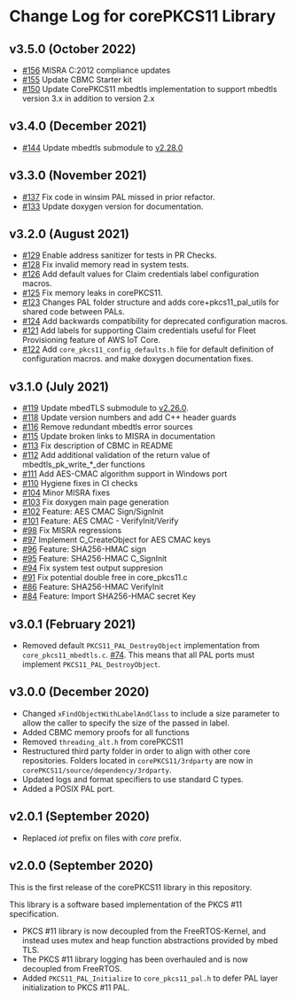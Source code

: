 # Change Log for corePKCS11 Library

## v3.5.0 (October 2022)

- [#156](https://github.com/FreeRTOS/corePKCS11/pull/156) MISRA C:2012
  compliance updates
- [#155](https://github.com/FreeRTOS/corePKCS11/pull/155) Update CBMC Starter
  kit
- [#150](https://github.com/FreeRTOS/corePKCS11/pull/150) Update CorePKCS11
  mbedtls implementation to support mbedtls version 3.x in addition to version
  2.x

## v3.4.0 (December 2021)

- [#144](https://github.com/FreeRTOS/corePKCS11/pull/144) Update mbedtls
  submodule to [v2.28.0](https://github.com/ARMmbed/mbedtls/tree/v2.28.0)

## v3.3.0 (November 2021)

- [#137](https://github.com/FreeRTOS/corePKCS11/pull/137) Fix code in winsim PAL
  missed in prior refactor.
- [#133](https://github.com/FreeRTOS/corePKCS11/pull/133) Update doxygen version
  for documentation.

## v3.2.0 (August 2021)

- [#129](https://github.com/FreeRTOS/corePKCS11/pull/129) Enable address
  sanitizer for tests in PR Checks.
- [#128](https://github.com/FreeRTOS/corePKCS11/pull/128) Fix invalid memory
  read in system tests.
- [#126](https://github.com/FreeRTOS/corePKCS11/pull/126) Add default values for
  Claim credentials label configuration macros.
- [#125](https://github.com/FreeRTOS/corePKCS11/pull/125) Fix memory leaks in
  corePKCS11.
- [#123](https://github.com/FreeRTOS/corePKCS11/pull/123) Changes PAL folder
  structure and adds core+pkcs11_pal_utils for shared code between PALs.
- [#124](https://github.com/FreeRTOS/corePKCS11/pull/124) Add backwards
  compatibility for deprecated configuration macros.
- [#121](https://github.com/FreeRTOS/corePKCS11/pull/121) Add labels for
  supporting Claim credentials useful for Fleet Provisioning feature of AWS IoT
  Core.
- [#122](https://github.com/FreeRTOS/corePKCS11/pull/122) Add
  `core_pkcs11_config_defaults.h` file for default definition of configuration
  macros. and make doxygen documentation fixes.

## v3.1.0 (July 2021)

- [#119](https://github.com/FreeRTOS/corePKCS11/pull/119) Update mbedTLS
  submodule to [v2.26.0](https://github.com/ARMmbed/mbedtls/tree/v2.26.0).
- [#118](https://github.com/FreeRTOS/corePKCS11/pull/118) Update version numbers
  and add C++ header guards
- [#116](https://github.com/FreeRTOS/corePKCS11/pull/116) Remove redundant
  mbedtls error sources
- [#115](https://github.com/FreeRTOS/corePKCS11/pull/115) Update broken links to
  MISRA in documentation
- [#113](https://github.com/FreeRTOS/corePKCS11/pull/113) Fix description of
  CBMC in README
- [#112](https://github.com/FreeRTOS/corePKCS11/pull/112) Add additional
  validation of the return value of mbedtls_pk_write\_\*\_der functions
- [#111](https://github.com/FreeRTOS/corePKCS11/pull/111) Add AES-CMAC algorithm
  support in Windows port
- [#110](https://github.com/FreeRTOS/corePKCS11/pull/110) Hygiene fixes in CI
  checks
- [#104](https://github.com/FreeRTOS/corePKCS11/pull/104) Minor MISRA fixes
- [#103](https://github.com/FreeRTOS/corePKCS11/pull/103) Fix doxygen main page
  generation
- [#102](https://github.com/FreeRTOS/corePKCS11/pull/102) Feature: AES CMAC
  Sign/SignInit
- [#101](https://github.com/FreeRTOS/corePKCS11/pull/101) Feature: AES CMAC -
  VerifyInit/Verify
- [#98](https://github.com/FreeRTOS/corePKCS11/pull/98) Fix MISRA regressions
- [#97](https://github.com/FreeRTOS/corePKCS11/pull/97) Implement C_CreateObject
  for AES CMAC keys
- [#96](https://github.com/FreeRTOS/corePKCS11/pull/96) Feature: SHA256-HMAC
  sign
- [#95](https://github.com/FreeRTOS/corePKCS11/pull/95) Feature: SHA256-HMAC
  C_SignInit
- [#94](https://github.com/FreeRTOS/corePKCS11/pull/94) Fix system test output
  suppresion
- [#91](https://github.com/FreeRTOS/corePKCS11/pull/91) Fix potential double
  free in core_pkcs11.c
- [#86](https://github.com/FreeRTOS/corePKCS11/pull/86) Feature: SHA256-HMAC
  VerifyInit
- [#84](https://github.com/FreeRTOS/corePKCS11/pull/84) Feature: Import
  SHA256-HMAC secret Key

## v3.0.1 (February 2021)

- Removed default `PKCS11_PAL_DestroyObject` implementation from
  `core_pkcs11_mbedtls.c`.
  [#74](https://github.com/FreeRTOS/corePKCS11/pull/74). This means that all PAL
  ports must implement `PKCS11_PAL_DestroyObject`.

## v3.0.0 (December 2020)

- Changed `xFindObjectWithLabelAndClass` to include a size parameter to allow
  the caller to specify the size of the passed in label.
- Added CBMC memory proofs for all functions
- Removed `threading_alt.h` from corePKCS11
- Restructured third party folder in order to align with other core
  repositories. Folders located in `corePKCS11/3rdparty` are now in
  `corePKCS11/source/dependency/3rdparty`.
- Updated logs and format specifiers to use standard C types.
- Added a POSIX PAL port.

## v2.0.1 (September 2020)

- Replaced _iot_ prefix on files with _core_ prefix.

## v2.0.0 (September 2020)

This is the first release of the corePKCS11 library in this repository.

This library is a software based implementation of the PKCS #11 specification.

- PKCS #11 library is now decoupled from the FreeRTOS-Kernel, and instead uses
  mutex and heap function abstractions provided by mbed TLS.
- The PKCS #11 library logging has been overhauled and is now decoupled from
  FreeRTOS.
- Added `PKCS11_PAL_Initialize` to `core_pkcs11_pal.h` to defer PAL layer
  initialization to PKCS #11 PAL.
